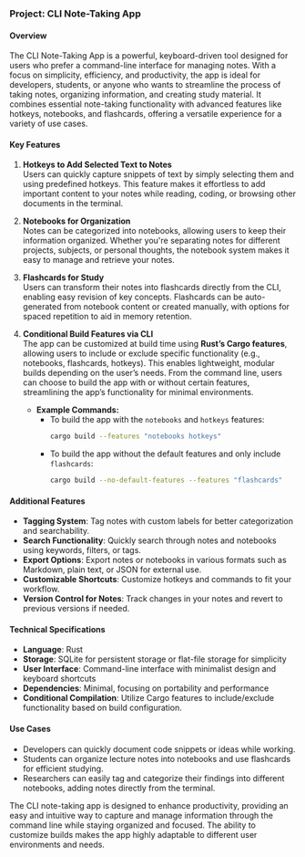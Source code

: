 ### Project: CLI Note-Taking App

#### Overview
The CLI Note-Taking App is a powerful, keyboard-driven tool designed for users who prefer a command-line interface for managing notes. With a focus on simplicity, efficiency, and productivity, the app is ideal for developers, students, or anyone who wants to streamline the process of taking notes, organizing information, and creating study material. It combines essential note-taking functionality with advanced features like hotkeys, notebooks, and flashcards, offering a versatile experience for a variety of use cases.

#### Key Features

1. **Hotkeys to Add Selected Text to Notes**  
   Users can quickly capture snippets of text by simply selecting them and using predefined hotkeys. This feature makes it effortless to add important content to your notes while reading, coding, or browsing other documents in the terminal.

2. **Notebooks for Organization**  
   Notes can be categorized into notebooks, allowing users to keep their information organized. Whether you're separating notes for different projects, subjects, or personal thoughts, the notebook system makes it easy to manage and retrieve your notes.

3. **Flashcards for Study**  
   Users can transform their notes into flashcards directly from the CLI, enabling easy revision of key concepts. Flashcards can be auto-generated from notebook content or created manually, with options for spaced repetition to aid in memory retention.

4. **Conditional Build Features via CLI**  
   The app can be customized at build time using **Rust’s Cargo features**, allowing users to include or exclude specific functionality (e.g., notebooks, flashcards, hotkeys). This enables lightweight, modular builds depending on the user’s needs. From the command line, users can choose to build the app with or without certain features, streamlining the app’s functionality for minimal environments.

   - **Example Commands:**
     - To build the app with the `notebooks` and `hotkeys` features:
       ```bash
       cargo build --features "notebooks hotkeys"
       ```
     - To build the app without the default features and only include `flashcards`:
       ```bash
       cargo build --no-default-features --features "flashcards"
       ```

#### Additional Features

- **Tagging System**: Tag notes with custom labels for better categorization and searchability.
- **Search Functionality**: Quickly search through notes and notebooks using keywords, filters, or tags.
- **Export Options**: Export notes or notebooks in various formats such as Markdown, plain text, or JSON for external use.
- **Customizable Shortcuts**: Customize hotkeys and commands to fit your workflow.
- **Version Control for Notes**: Track changes in your notes and revert to previous versions if needed.

#### Technical Specifications

- **Language**: Rust
- **Storage**: SQLite for persistent storage or flat-file storage for simplicity
- **User Interface**: Command-line interface with minimalist design and keyboard shortcuts
- **Dependencies**: Minimal, focusing on portability and performance
- **Conditional Compilation**: Utilize Cargo features to include/exclude functionality based on build configuration.

#### Use Cases

- Developers can quickly document code snippets or ideas while working.
- Students can organize lecture notes into notebooks and use flashcards for efficient studying.
- Researchers can easily tag and categorize their findings into different notebooks, adding notes directly from the terminal.

The CLI note-taking app is designed to enhance productivity, providing an easy and intuitive way to capture and manage information through the command line while staying organized and focused. The ability to customize builds makes the app highly adaptable to different user environments and needs.